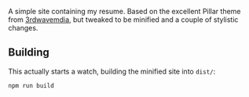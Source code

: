 A simple site containing my resume.  Based on the excellent Pillar
theme from [3rdwavemdia](https://themes.3rdwavemedia.com/), but
tweaked to be minified and a couple of stylistic changes.

## Building

This actually starts a watch, building the minified site into `dist/`:
```bash
npm run build
```
